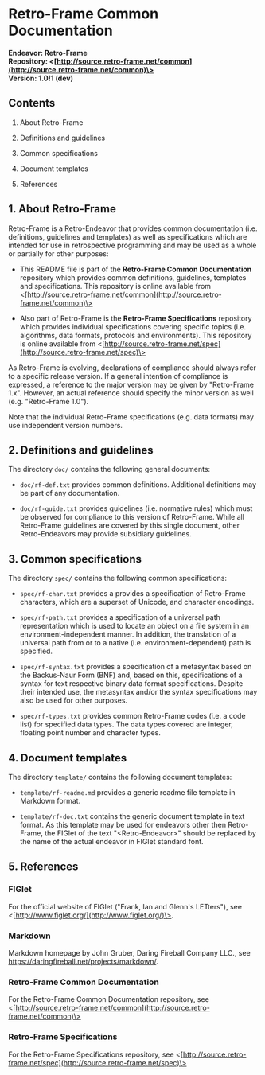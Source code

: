 # Retro-Frame Common Documentation

**Endeavor: Retro-Frame**  
**Repository: \<[http://source.retro-frame.net/common](http://source.retro-frame.net/common)\>**  
**Version: 1.0!1 (dev)**  


## Contents

1. About Retro-Frame

2. Definitions and guidelines

3. Common specifications

4. Document templates

5. References


## 1. About Retro-Frame

Retro-Frame is a Retro-Endeavor that provides common documentation (i.e.
definitions, guidelines and templates) as well as specifications which are
intended for use in retrospective programming and may be used as a whole or
partially for other purposes:

* This README file is part of the **Retro-Frame Common Documentation**
  repository which provides common definitions, guidelines, templates and
  specifications. This repository is online available from
  \<[http://source.retro-frame.net/common](http://source.retro-frame.net/common)\>

* Also part of Retro-Frame is the **Retro-Frame Specifications** repository
  which provides individual specifications covering specific topics (i.e.
  algorithms, data formats, protocols and environments). This repository is
  online available from
  \<[http://source.retro-frame.net/spec](http://source.retro-frame.net/spec)\>

As Retro-Frame is evolving, declarations of compliance should always refer to a
specific release version. If a general intention of compliance is expressed, a
reference to the major version may be given by "Retro-Frame 1.x". However, an
actual reference should specify the minor version as well (e.g. "Retro-Frame
1.0").

Note that the individual Retro-Frame specifications (e.g. data formats) may use
independent version numbers.


## 2. Definitions and guidelines

The directory `doc/` contains the following general documents:

* `doc/rf-def.txt` provides common definitions. Additional definitions may be
  part of any documentation.

* `doc/rf-guide.txt` provides guidelines (i.e. normative rules) which must be
  observed for compliance to this version of Retro-Frame. While all Retro-Frame
  guidelines are covered by this single document, other Retro-Endeavors may
  provide subsidiary guidelines.


## 3. Common specifications

The directory `spec/` contains the following common specifications:

* `spec/rf-char.txt` provides a provides a specification of Retro-Frame
  characters, which are a superset of Unicode, and character encodings.

* `spec/rf-path.txt` provides a specification of a universal path
  representation which is used to locate an object on a file system in an
  environment-independent manner. In addition, the translation of a universal
  path from or to a native (i.e. environment-dependent) path is specified.

* `spec/rf-syntax.txt` provides a specification of a metasyntax based on the
  Backus-Naur Form (BNF) and, based on this, specifications of a syntax for
  text respective binary data format specifications. Despite their intended
  use, the metasyntax and/or the syntax specifications may also be used for
  other purposes.

* `spec/rf-types.txt` provides common Retro-Frame codes (i.e. a code list) for
  specified data types. The data types covered are integer, floating point
  number and character types.


## 4. Document templates

The directory `template/` contains the following document templates:

* `template/rf-readme.md` provides a generic readme file template in Markdown
  format.

* `template/rf-doc.txt` contains the generic document template in text format.
  As this template may be used for endeavors other then Retro-Frame, the
  FIGlet of the text "\<Retro-Endeavor\>" should be replaced by the name of
  the actual endeavor in FIGlet standard font.


## 5. References

### FIGlet

For the official website of FIGlet ("Frank, Ian and Glenn's LETters"), see
\<[http://www.figlet.org/](http://www.figlet.org/)\>.

### Markdown

Markdown homepage by John Gruber, Daring Fireball Company LLC., see
<https://daringfireball.net/projects/markdown/>.

### Retro-Frame Common Documentation

For the Retro-Frame Common Documentation repository, see
\<[http://source.retro-frame.net/common](http://source.retro-frame.net/common)\>

### Retro-Frame Specifications

For the Retro-Frame Specifications repository, see
\<[http://source.retro-frame.net/spec](http://source.retro-frame.net/spec)\>

